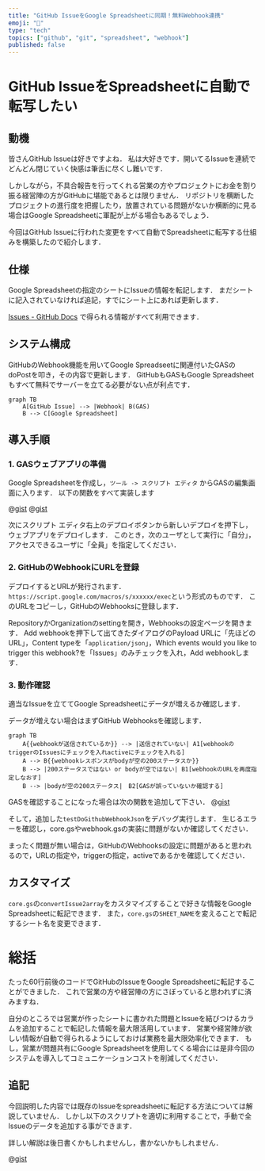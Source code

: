 ```yaml
---
title: "GitHub IssueをGoogle Spreadsheetに同期！無料Webhook連携"
emoji: "🐙"
type: "tech"
topics: ["github", "git", "spreadsheet", "webhook"]
published: false
---
```


# GitHub IssueをSpreadsheetに自動で転写したい

## 動機

皆さんGitHub Issueは好きですよね．
私は大好きです．開いてるIssueを連続でどんどん閉じていく快感は筆舌に尽くし難いです．

しかしながら，不具合報告を行ってくれる営業の方やプロジェクトにお金を割り振る経営陣の方がGitHubに堪能であるとは限りません．
リポジトリを横断したプロジェクトの進行度を把握したり，放置されている問題がないか横断的に見る場合はGoogle Spreadsheetに軍配が上がる場合もあるでしょう．

今回はGitHub Issueに行われた変更をすべて自動でSpreadsheetに転写する仕組みを構築したので紹介します．

## 仕様

Google Spreadsheetの指定のシートにIssueの情報を転記します．
まだシートに記入されていなければ追記，すでにシート上にあれば更新します．

[Issues - GitHub Docs](https://docs.github.com/en/rest/reference/issues#list-issues-assigned-to-the-authenticated-user--code-samples) で得られる情報がすべて利用できます．

## システム構成

GitHubのWebhook機能を用いてGoogle Spreadseetに関連付いたGASのdoPostを叩き，その内容で更新します．
GitHubもGASもGoogle Spreadsheetもすべて無料でサーバーを立てる必要がない点が利点です．

```mermaid
graph TB
    A[GitHub Issue] --> |Webhook| B(GAS)
    B --> C[Google Spreadsheet]
```

## 導入手順

### 1. GASウェブアプリの準備
Google Spreadsheetを作成し，`ツール -> スクリプト エディタ` からGASの編集画面に入ります．
以下の関数をすべて実装します

@[gist](https://gist.github.com/forno/25d89389061d7ba0f309c0eeb693aaf0?file=core.gs)
@[gist](https://gist.github.com/forno/25d89389061d7ba0f309c0eeb693aaf0?file=webhook.gs)

次にスクリプト エディタ右上のデプロイボタンから新しいデプロイを押下し，ウェブアプリをデプロイします．
このとき，次のユーザとして実行に「自分」，アクセスできるユーザに「全員」を指定してください．

### 2. GitHubのWebhookにURLを登録

デプロイするとURLが発行されます．`https://script.google.com/macros/s/xxxxxx/exec`という形式のものです．
このURLをコピーし，GitHubのWebhooksに登録します．

RepositoryかOrganizationのsettingを開き，Webhooksの設定ページを開きます．
Add webhookを押下して出てきたダイアログのPayload URLに「先ほどのURL」，Content typeを「`application/json`」，Which events would you like to trigger this webhook?を「Issues」のみチェックを入れ，Add webhookします．

### 3. 動作確認

適当なIssueを立ててGoogle Spreadsheetにデータが増えるか確認します．

データが増えない場合はまずGitHub Webhooksを確認します．

```mermaid
graph TB
    A{{webhookが送信されているか}} --> |送信されていない| A1[webhookのtriggerのIssuesにチェックを入れactiveにチェックを入れる]
    A --> B{{webhookレスポンスがbodyが空の200ステータスか}}
    B --> |200ステータスではない or bodyが空ではない| B1[webhookのURLを再度指定しなおす]
    B --> |bodyが空の200ステータス|　B2[GASが誤っていないか確認する]
```

GASを確認することになった場合は次の関数を追加して下さい．
@[gist](https://gist.github.com/forno/25d89389061d7ba0f309c0eeb693aaf0?file=test.gs)

そして，追加した`testDoGithubWebhookJson`をデバッグ実行します．
生じるエラーを確認し，core.gsやwebhook.gsの実装に問題がないか確認してください．

まったく問題が無い場合は，GitHubのWebhooksの設定に問題があると思われるので，URLの指定や，triggerの指定，activeであるかを確認してください．

## カスタマイズ

`core.gs`の`convertIssue2array`をカスタマイズすることで好きな情報をGoogle Spreadsheetに転記できます．
また，`core.gs`の`SHEET_NAME`を変えることで転記するシート名を変更できます．

# 総括

たった60行前後のコードでGitHubのIssueをGoogle Spreadsheetに転記することができました．
これで営業の方や経営陣の方にさぼっていると思われずに済みますね．

自分のところでは営業が作ったシートに書かれた問題とIssueを結びつけるカラムを追加することで転記した情報を最大限活用しています．
営業や経営陣が欲しい情報が自動で得られるようにしておけば業務を最大限効率化できます．
もし，営業が問題共有にGoogle Spreadsheetを使用してくる場合には是非今回のシステムを導入してコミュニケーションコストを削減してください．

## 追記
今回説明した内容では既存のIssueをspreadsheetに転記する方法については解説していません．
しかし以下のスクリプトを適切に利用することで，手動で全Issueのデータを追加する事ができます．

詳しい解説は後日書くかもしれませんし，書かないかもしれません．

@[gist](https://gist.github.com/forno/25d89389061d7ba0f309c0eeb693aaf0?file=manual.gs)

